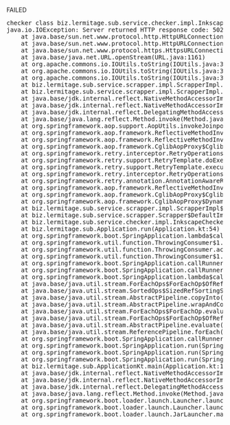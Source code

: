 FAILED

<pre>checker class biz.lermitage.sub.service.checker.impl.InkscapeChecker failed, ignoring
java.io.IOException: Server returned HTTP response code: 502 for URL: https://inkscape.org/release/
	at java.base/sun.net.www.protocol.http.HttpURLConnection.getInputStream0(HttpURLConnection.java:2022)
	at java.base/sun.net.www.protocol.http.HttpURLConnection.getInputStream(HttpURLConnection.java:1611)
	at java.base/sun.net.www.protocol.https.HttpsURLConnectionImpl.getInputStream(HttpsURLConnectionImpl.java:224)
	at java.base/java.net.URL.openStream(URL.java:1161)
	at org.apache.commons.io.IOUtils.toString(IOUtils.java:3221)
	at org.apache.commons.io.IOUtils.toString(IOUtils.java:3196)
	at org.apache.commons.io.IOUtils.toString(IOUtils.java:3310)
	at biz.lermitage.sub.service.scrapper.impl.ScrapperImpl.downloadAsText(ScrapperImpl.kt:65)
	at biz.lermitage.sub.service.scrapper.impl.ScrapperImpl.fetchHtml(ScrapperImpl.kt:43)
	at java.base/jdk.internal.reflect.NativeMethodAccessorImpl.invoke0(Native Method)
	at java.base/jdk.internal.reflect.NativeMethodAccessorImpl.invoke(NativeMethodAccessorImpl.java:77)
	at java.base/jdk.internal.reflect.DelegatingMethodAccessorImpl.invoke(DelegatingMethodAccessorImpl.java:43)
	at java.base/java.lang.reflect.Method.invoke(Method.java:568)
	at org.springframework.aop.support.AopUtils.invokeJoinpointUsingReflection(AopUtils.java:354)
	at org.springframework.aop.framework.ReflectiveMethodInvocation.invokeJoinpoint(ReflectiveMethodInvocation.java:196)
	at org.springframework.aop.framework.ReflectiveMethodInvocation.proceed(ReflectiveMethodInvocation.java:163)
	at org.springframework.aop.framework.CglibAopProxy$CglibMethodInvocation.proceed(CglibAopProxy.java:768)
	at org.springframework.retry.interceptor.RetryOperationsInterceptor$1.doWithRetry(RetryOperationsInterceptor.java:92)
	at org.springframework.retry.support.RetryTemplate.doExecute(RetryTemplate.java:344)
	at org.springframework.retry.support.RetryTemplate.execute(RetryTemplate.java:233)
	at org.springframework.retry.interceptor.RetryOperationsInterceptor.invoke(RetryOperationsInterceptor.java:113)
	at org.springframework.retry.annotation.AnnotationAwareRetryOperationsInterceptor.invoke(AnnotationAwareRetryOperationsInterceptor.java:162)
	at org.springframework.aop.framework.ReflectiveMethodInvocation.proceed(ReflectiveMethodInvocation.java:184)
	at org.springframework.aop.framework.CglibAopProxy$CglibMethodInvocation.proceed(CglibAopProxy.java:768)
	at org.springframework.aop.framework.CglibAopProxy$DynamicAdvisedInterceptor.intercept(CglibAopProxy.java:720)
	at biz.lermitage.sub.service.scrapper.impl.ScrapperImpl$$SpringCGLIB.fetchHtml(<generated>)
	at biz.lermitage.sub.service.scrapper.Scrapper$DefaultImpls.fetchHtml$default(Scrapper.kt:11)
	at biz.lermitage.sub.service.checker.impl.InkscapeChecker.check(InkscapeChecker.kt:22)
	at biz.lermitage.sub.Application.run(Application.kt:54)
	at org.springframework.boot.SpringApplication.lambda$callRunner$5(SpringApplication.java:790)
	at org.springframework.util.function.ThrowingConsumer$1.acceptWithException(ThrowingConsumer.java:83)
	at org.springframework.util.function.ThrowingConsumer.accept(ThrowingConsumer.java:60)
	at org.springframework.util.function.ThrowingConsumer$1.accept(ThrowingConsumer.java:88)
	at org.springframework.boot.SpringApplication.callRunner(SpringApplication.java:798)
	at org.springframework.boot.SpringApplication.callRunner(SpringApplication.java:789)
	at org.springframework.boot.SpringApplication.lambda$callRunners$3(SpringApplication.java:774)
	at java.base/java.util.stream.ForEachOps$ForEachOp$OfRef.accept(ForEachOps.java:183)
	at java.base/java.util.stream.SortedOps$SizedRefSortingSink.end(SortedOps.java:357)
	at java.base/java.util.stream.AbstractPipeline.copyInto(AbstractPipeline.java:510)
	at java.base/java.util.stream.AbstractPipeline.wrapAndCopyInto(AbstractPipeline.java:499)
	at java.base/java.util.stream.ForEachOps$ForEachOp.evaluateSequential(ForEachOps.java:150)
	at java.base/java.util.stream.ForEachOps$ForEachOp$OfRef.evaluateSequential(ForEachOps.java:173)
	at java.base/java.util.stream.AbstractPipeline.evaluate(AbstractPipeline.java:234)
	at java.base/java.util.stream.ReferencePipeline.forEach(ReferencePipeline.java:596)
	at org.springframework.boot.SpringApplication.callRunners(SpringApplication.java:774)
	at org.springframework.boot.SpringApplication.run(SpringApplication.java:342)
	at org.springframework.boot.SpringApplication.run(SpringApplication.java:1363)
	at org.springframework.boot.SpringApplication.run(SpringApplication.java:1352)
	at biz.lermitage.sub.ApplicationKt.main(Application.kt:130)
	at java.base/jdk.internal.reflect.NativeMethodAccessorImpl.invoke0(Native Method)
	at java.base/jdk.internal.reflect.NativeMethodAccessorImpl.invoke(NativeMethodAccessorImpl.java:77)
	at java.base/jdk.internal.reflect.DelegatingMethodAccessorImpl.invoke(DelegatingMethodAccessorImpl.java:43)
	at java.base/java.lang.reflect.Method.invoke(Method.java:568)
	at org.springframework.boot.loader.launch.Launcher.launch(Launcher.java:91)
	at org.springframework.boot.loader.launch.Launcher.launch(Launcher.java:53)
	at org.springframework.boot.loader.launch.JarLauncher.main(JarLauncher.java:58)

</pre>